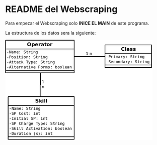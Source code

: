 # README del Webscraping
Para empezar el Webscraping solo **INICE EL MAIN** de este programa.

La estructura de los datos sera la siguiente:

![](DIAGRAM.png)